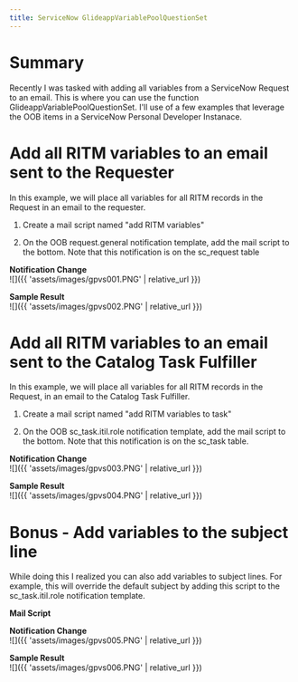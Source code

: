 ```yaml
---
title: ServiceNow GlideappVariablePoolQuestionSet
---
```


# Summary
Recently I was tasked with adding all variables from a ServiceNow Request to an email. This is where you can use the function GlideappVariablePoolQuestionSet.  I'll use of a few examples that leverage the OOB items in a ServiceNow Personal Developer Instanace.

# Add all RITM variables to an email sent to the Requester
In this example, we will place all variables for all RITM records in the Request in an email to the requester. 
1. Create a mail script named "add RITM variables"
<script src="https://gist.github.com/meatsac/9bac5b0bf1ab8b6a6ed829f929c3be9b.js"></script>
2.  On the OOB request.general notification template, add the mail script to the bottom. Note that this notification is on the sc_request table


**Notification Change**     
![]({{ 'assets/images/gpvs001.PNG' | relative_url }})     

**Sample Result**   
![]({{ 'assets/images/gpvs002.PNG' | relative_url }})

# Add all RITM variables to an email sent to the Catalog Task Fulfiller
In this example, we will place all variables for all RITM records in the Request, in an email to the Catalog Task Fulfiller. 
1. Create a mail script named "add RITM variables to task"
<script src="https://gist.github.com/meatsac/b469f6cd16b6c50cb600cee661431ee9.js"></script>
2. On the OOB sc_task.itil.role notification template, add the mail script to the bottom. Note that this notification is on the sc_task table.

**Notification Change**     
![]({{ 'assets/images/gpvs003.PNG' | relative_url }})     

**Sample Result**   
![]({{ 'assets/images/gpvs004.PNG' | relative_url }})

# Bonus - Add variables to the subject line
While doing this I realized you can also add variables to subject lines. For example, this will override the default subject by adding this script to the sc_task.itil.role notification template.  

**Mail Script**
<script src="https://gist.github.com/meatsac/e5f6b9167d308d5464e8664488fef082.js"></script>

**Notification Change**     
![]({{ 'assets/images/gpvs005.PNG' | relative_url }})     

**Sample Result**   
![]({{ 'assets/images/gpvs006.PNG' | relative_url }})
